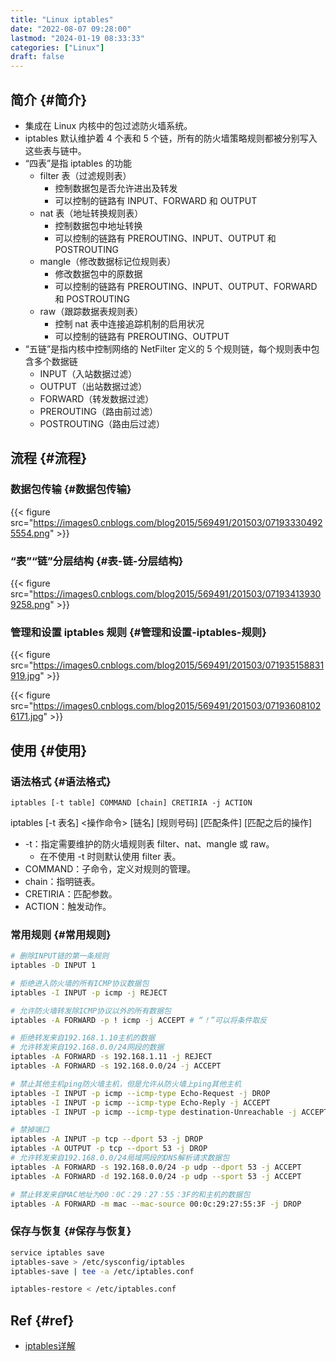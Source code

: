 ```yaml
---
title: "Linux iptables"
date: "2022-08-07 09:28:00"
lastmod: "2024-01-19 08:33:33"
categories: ["Linux"]
draft: false
---
```


## 简介 {#简介}

-   集成在 Linux 内核中的包过滤防火墙系统。
-   iptables 默认维护着 4 个表和 5 个链，所有的防火墙策略规则都被分别写入这些表与链中。
-   “四表”是指 iptables 的功能
    -   filter 表（过滤规则表）
        -   控制数据包是否允许进出及转发
        -   可以控制的链路有 INPUT、FORWARD 和 OUTPUT
    -   nat 表（地址转换规则表）
        -   控制数据包中地址转换
        -   可以控制的链路有 PREROUTING、INPUT、OUTPUT 和 POSTROUTING
    -   mangle（修改数据标记位规则表）
        -   修改数据包中的原数据
        -   可以控制的链路有 PREROUTING、INPUT、OUTPUT、FORWARD 和 POSTROUTING
    -   raw（跟踪数据表规则表）
        -   控制 nat 表中连接追踪机制的启用状况
        -   可以控制的链路有 PREROUTING、OUTPUT
-   “五链”是指内核中控制网络的 NetFilter 定义的 5 个规则链，每个规则表中包含多个数据链
    -   INPUT（入站数据过滤）
    -   OUTPUT（出站数据过滤）
    -   FORWARD（转发数据过滤）
    -   PREROUTING（路由前过滤）
    -   POSTROUTING（路由后过滤）


## 流程 {#流程}


### 数据包传输 {#数据包传输}

{{< figure src="https://images0.cnblogs.com/blog2015/569491/201503/071933304925554.png" >}}


### “表”“链”分层结构 {#表-链-分层结构}

{{< figure src="https://images0.cnblogs.com/blog2015/569491/201503/071934139309258.png" >}}


### 管理和设置 iptables 规则 {#管理和设置-iptables-规则}

{{< figure src="https://images0.cnblogs.com/blog2015/569491/201503/071935158831919.jpg" >}}

{{< figure src="https://images0.cnblogs.com/blog2015/569491/201503/071936081026171.jpg" >}}


## 使用 {#使用}


### 语法格式 {#语法格式}

`iptables [-t table] COMMAND [chain] CRETIRIA -j ACTION`

iptables [-t 表名] &lt;操作命令&gt; [链名] [规则号码] [匹配条件] [匹配之后的操作]

-   -t：指定需要维护的防火墙规则表 filter、nat、mangle 或 raw。
    -   在不使用 -t 时则默认使用 filter 表。
-   COMMAND：子命令，定义对规则的管理。
-   chain：指明链表。
-   CRETIRIA：匹配参数。
-   ACTION：触发动作。


### 常用规则 {#常用规则}

```bash
# 删除INPUT链的第一条规则
iptables -D INPUT 1

# 拒绝进入防火墙的所有ICMP协议数据包
iptables -I INPUT -p icmp -j REJECT

# 允许防火墙转发除ICMP协议以外的所有数据包
iptables -A FORWARD -p ! icmp -j ACCEPT # “！”可以将条件取反

# 拒绝转发来自192.168.1.10主机的数据
# 允许转发来自192.168.0.0/24网段的数据
iptables -A FORWARD -s 192.168.1.11 -j REJECT
iptables -A FORWARD -s 192.168.0.0/24 -j ACCEPT

# 禁止其他主机ping防火墙主机，但是允许从防火墙上ping其他主机
iptables -I INPUT -p icmp --icmp-type Echo-Request -j DROP
iptables -I INPUT -p icmp --icmp-type Echo-Reply -j ACCEPT
iptables -I INPUT -p icmp --icmp-type destination-Unreachable -j ACCEPT

# 禁掉端口
iptables -A INPUT -p tcp --dport 53 -j DROP
iptables -A OUTPUT -p tcp --dport 53 -j DROP
# 允许转发来自192.168.0.0/24局域网段的DNS解析请求数据包
iptables -A FORWARD -s 192.168.0.0/24 -p udp --dport 53 -j ACCEPT
iptables -A FORWARD -d 192.168.0.0/24 -p udp --sport 53 -j ACCEPT

# 禁止转发来自MAC地址为00：0C：29：27：55：3F的和主机的数据包
iptables -A FORWARD -m mac --mac-source 00:0c:29:27:55:3F -j DROP
```


### 保存与恢复 {#保存与恢复}

```bash
service iptables save
iptables-save > /etc/sysconfig/iptables
iptables-save | tee -a /etc/iptables.conf

iptables-restore < /etc/iptables.conf
```


## Ref {#ref}

-   [iptables详解](https://www.cnblogs.com/metoy/p/4320813.html)
